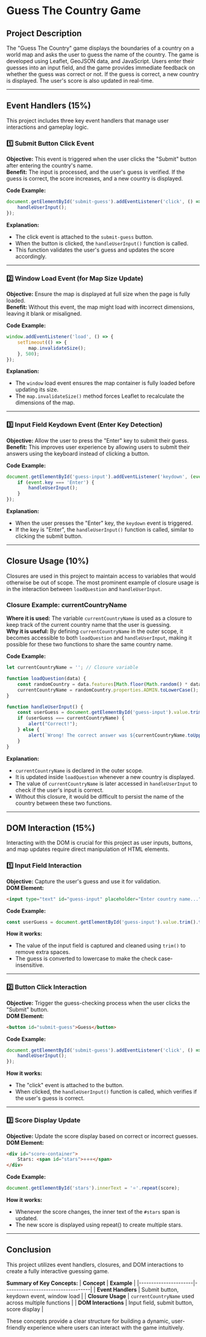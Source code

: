 # Guess The Country Game

## Project Description
The "Guess The Country" game displays the boundaries of a country on a world map and asks the user to guess the name of the country. The game is developed using Leaflet, GeoJSON data, and JavaScript. Users enter their guesses into an input field, and the game provides immediate feedback on whether the guess was correct or not. If the guess is correct, a new country is displayed. The user's score is also updated in real-time.

---

## Event Handlers (15%)

This project includes three key event handlers that manage user interactions and gameplay logic.

### 1️⃣ **Submit Button Click Event**
**Objective:** This event is triggered when the user clicks the "Submit" button after entering the country's name.  
**Benefit:** The input is processed, and the user's guess is verified. If the guess is correct, the score increases, and a new country is displayed.  

**Code Example:**
```javascript
document.getElementById('submit-guess').addEventListener('click', () => {
    handleUserInput();
});
```

**Explanation:**  
- The click event is attached to the `submit-guess` button.  
- When the button is clicked, the `handleUserInput()` function is called.  
- This function validates the user's guess and updates the score accordingly.  

---

### 2️⃣ **Window Load Event (for Map Size Update)**
**Objective:** Ensure the map is displayed at full size when the page is fully loaded.  
**Benefit:** Without this event, the map might load with incorrect dimensions, leaving it blank or misaligned.  

**Code Example:**
```javascript
window.addEventListener('load', () => {
    setTimeout(() => {
        map.invalidateSize();
    }, 500);
});
```

**Explanation:**  
- The `window` load event ensures the map container is fully loaded before updating its size.  
- The `map.invalidateSize()` method forces Leaflet to recalculate the dimensions of the map.  

---

### 3️⃣ **Input Field Keydown Event (Enter Key Detection)**
**Objective:** Allow the user to press the "Enter" key to submit their guess.  
**Benefit:** This improves user experience by allowing users to submit their answers using the keyboard instead of clicking a button.  

**Code Example:**
```javascript
document.getElementById('guess-input').addEventListener('keydown', (event) => {
    if (event.key === 'Enter') {
        handleUserInput();
    }
});
```

**Explanation:**  
- When the user presses the "Enter" key, the `keydown` event is triggered.  
- If the key is "Enter", the `handleUserInput()` function is called, similar to clicking the submit button.  

---

## Closure Usage (10%)

Closures are used in this project to maintain access to variables that would otherwise be out of scope. The most prominent example of closure usage is in the interaction between `loadQuestion` and `handleUserInput`.

### Closure Example: currentCountryName
**Where it is used:** The variable `currentCountryName` is used as a closure to keep track of the current country name that the user is guessing.  
**Why it is useful:** By defining `currentCountryName` in the outer scope, it becomes accessible to both `loadQuestion` and `handleUserInput`, making it possible for these two functions to share the same country name.  

**Code Example:**
```javascript
let currentCountryName = ''; // Closure variable

function loadQuestion(data) {
    const randomCountry = data.features[Math.floor(Math.random() * data.features.length)];
    currentCountryName = randomCountry.properties.ADMIN.toLowerCase(); // Closure variable updated
}

function handleUserInput() {
    const userGuess = document.getElementById('guess-input').value.trim().toLowerCase();
    if (userGuess === currentCountryName) {
        alert("Correct!");
    } else {
        alert(`Wrong! The correct answer was ${currentCountryName.toUpperCase()}.`);
    }
}
```

**Explanation:**  
- `currentCountryName` is declared in the outer scope.  
- It is updated inside `loadQuestion` whenever a new country is displayed.  
- The value of `currentCountryName` is later accessed in `handleUserInput` to check if the user's input is correct.  
- Without this closure, it would be difficult to persist the name of the country between these two functions.  

---

## DOM Interaction (15%)

Interacting with the DOM is crucial for this project as user inputs, buttons, and map updates require direct manipulation of HTML elements.

### 1️⃣ **Input Field Interaction**
**Objective:** Capture the user's guess and use it for validation.  
**DOM Element:**  
```html
<input type="text" id="guess-input" placeholder="Enter country name..." />
```

**Code Example:**
```javascript
const userGuess = document.getElementById('guess-input').value.trim().toLowerCase();
```

**How it works:**  
- The value of the input field is captured and cleaned using `trim()` to remove extra spaces.  
- The guess is converted to lowercase to make the check case-insensitive.  

---

### 2️⃣ **Button Click Interaction**
**Objective:** Trigger the guess-checking process when the user clicks the "Submit" button.  
**DOM Element:**  
```html
<button id="submit-guess">Guess</button>
```

**Code Example:**
```javascript
document.getElementById('submit-guess').addEventListener('click', () => {
    handleUserInput();
});
```

**How it works:**  
- The "click" event is attached to the button.  
- When clicked, the `handleUserInput()` function is called, which verifies if the user's guess is correct.  

---

### 3️⃣ **Score Display Update**
**Objective:** Update the score display based on correct or incorrect guesses.  
**DOM Element:**  
```html
<div id="score-container">
    Stars: <span id="stars">⭐⭐⭐</span>
</div>
```

**Code Example:**
```javascript
document.getElementById('stars').innerText = '⭐'.repeat(score);
```

**How it works:**  
- Whenever the score changes, the inner text of the `#stars` span is updated.  
- The new score is displayed using repeat() to create multiple stars.  

---

## Conclusion
This project utilizes event handlers, closures, and DOM interactions to create a fully interactive guessing game.  

**Summary of Key Concepts:**
| **Concept**           | **Example**                     |
|----------------------|-----------------------------------|
| **Event Handlers**     | Submit button, keydown event, window load |
| **Closure Usage**      | `currentCountryName` used across multiple functions |
| **DOM Interactions**   | Input field, submit button, score display |

These concepts provide a clear structure for building a dynamic, user-friendly experience where users can interact with the game intuitively.
